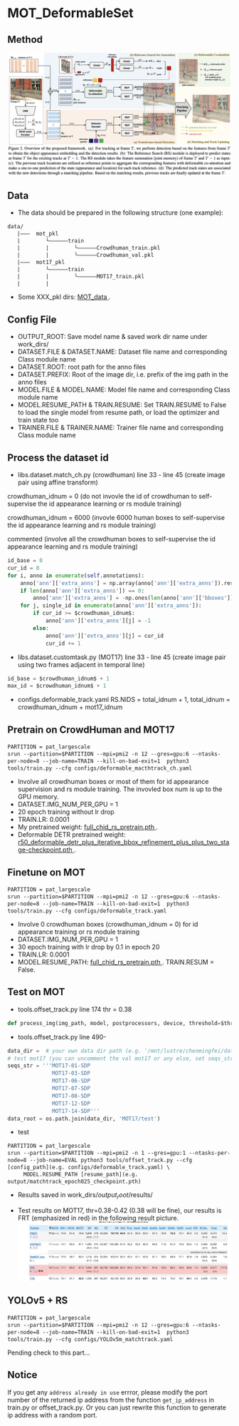 # MOT_DeformableSet

## Method
![Image](https://github.com/yoyomimi/MOT_DeformableSet/blob/large/TR-MOT.png)

## Data
- The data should be prepared in the following structure (one example):
```
data/
   |———  mot_pkl
   |        └——————train
   |        |        └——————Crowdhuman_train.pkl
   |        |        └——————Crowdhuman_val.pkl
   |———  mot17_pkl
   |        └——————train
   |        |        └——————MOT17_train.pkl
   |        |

```
- Some XXX_pkl dirs:  [ MOT_data ](https://drive.google.com/drive/folders/10nWOoOa40ZvTI0t5tYLsEQhGkt7s1GBk?usp=sharing  " MOT_data ").


## Config File
- OUTPUT_ROOT: Save model name & saved work dir name under work_dirs/
- DATASET.FILE & DATASET.NAME: Dataset file name and corresponding Class module name
- DATASET.ROOT: root path for the anno files
- DATASET.PREFIX: Root of the image dir, i.e. prefix of the img path in the anno files
- MODEL.FILE & MODEL.NAME: Model file name and corresponding Class module name
- MODEL.RESUME_PATH & TRAIN.RESUME: Set TRAIN.RESUME to False to load the single model from resume path, or load the optimizer and train state too
- TRAINER.FILE & TRAINER.NAME: Trainer file name and corresponding Class module name


## Process the dataset id
- libs.dataset.match_ch.py (crowdhuman) line 33 - line 45 (create image pair using affine transform)

crowdhuman_idnum = 0 (do not invovle the id of crowdhuman  to self-supervise the id appearance learning or rs module training)

crowdhuman_idnum = 6000 (invovle 6000 human boxes to self-supervise the id appearance learning and rs module training)

commented (involve all the crowdhuman boxes to self-supervise the id appearance learning and rs module training)

```python
id_base = 0
cur_id = 0
for i, anno in enumerate(self.annotations):
    anno['ann']['extra_anns'] = np.array(anno['ann']['extra_anns']).reshape(-1, )
    if len(anno['ann']['extra_anns']) == 0:
        anno['ann']['extra_anns'] = -np.ones(len(anno['ann']['bboxes'])).reshape(-1, )
    for j, single_id in enumerate(anno['ann']['extra_anns']):
        if cur_id >= $crowdhuman_idnum$:
            anno['ann']['extra_anns'][j] = -1
        else:
            anno['ann']['extra_anns'][j] = cur_id
            cur_id += 1
 ```
 
 - libs.dataset.customtask.py (MOT17) line 33 - line 45 (create image pair using two frames adjacent in temporal line)
 ```python
id_base = $crowdhuman_idnum$ + 1
max_id = $crowdhuman_idnum$ + 1
 ```
 
 - configs.deformable_track.yaml RS.NIDS = total_idnum + 1, total_idnum = crowdhuman_idnum + mot17_idnum
 
 
## Pretrain on CrowdHuman and MOT17
```shell
PARTITION = pat_largescale
srun --partition=$PARTITION --mpi=pmi2 -n 12 --gres=gpu:6 --ntasks-per-node=8 --job-name=TRAIN --kill-on-bad-exit=1  python3 tools/train.py --cfg configs/deformable_macthtrack_ch.yaml
```
- Involve all crowdhuman boxes or most of them for id appearance supervision and rs module training. The invovled box num is up to the GPU memory.
- DATASET.IMG_NUM_PER_GPU = 1
- 20 epoch training without lr drop
- TRAIN.LR: 0.0001
- My pretrained weight: [ full_chid_rs_pretrain.pth ](https://drive.google.com/file/d/1J6Jkw0Gx1pAviQlobLb9pV4BTpVfrI9J/view?usp=sharing  " full_chid_rs_pretrain.pth ").
- Deformable DETR pretrained weight: [ r50_deformable_detr_plus_iterative_bbox_refinement_plus_plus_two_stage-checkpoint.pth ](https://drive.google.com/file/d/1MJkFL5xEWA7F5YLph0fQ2rwmhaFs_HeW/view?usp=sharing  " r50_deformable_detr_plus_iterative_bbox_refinement_plus_plus_two_stage-checkpoint.pth ").

## Finetune on MOT
```shell
PARTITION = pat_largescale
srun --partition=$PARTITION --mpi=pmi2 -n 12 --gres=gpu:6 --ntasks-per-node=8 --job-name=TRAIN --kill-on-bad-exit=1  python3 tools/train.py --cfg configs/deformable_track.yaml
```
- Involve 0 crowdhuman boxes (crowdhuman_idnum = 0) for id appearance training or rs module training
- DATASET.IMG_NUM_PER_GPU = 1
- 30 epoch training with lr drop by 0.1 in epoch 20
- TRAIN.LR: 0.0001
- MODEL.RESUME_PATH: [ full_chid_rs_pretrain.pth ](https://drive.google.com/file/d/1J6Jkw0Gx1pAviQlobLb9pV4BTpVfrI9J/view?usp=sharing  " full_chid_rs_pretrain.pth "). TRAIN.RESUM = False.

## Test on MOT
- tools.offset_track.py line 174
thr = 0.38
```python
def process_img(img_path, model, postprocessors, device, threshold=$thr$, references=None):
```
- tools.offset_track.py line 490-
```python
data_dir =  # your own data dir path (e.g. '/mnt/lustre/chenmingfei/data/MOT_data/')
# test mot17 (you can uncomment the val mot17 or any else, set seqs_str and data_root correspondingly)
seqs_str = '''MOT17-01-SDP
              MOT17-03-SDP
              MOT17-06-SDP
              MOT17-07-SDP
              MOT17-08-SDP
              MOT17-12-SDP
              MOT17-14-SDP'''
data_root = os.path.join(data_dir, 'MOT17/test')
```

- test 
```shell
PARTITION = pat_largescale
srun --partition=$PARTITION --mpi=pmi2 -n 1 --gres=gpu:1 --ntasks-per-node=8 --job-name=EVAL python3 tools/offset_track.py --cfg [config_path](e.g. configs/deformable_track.yaml) \
     MODEL.RESUME_PATH [resume_path](e.g. output/matchtrack_epoch025_checkpoint.pth)
```

- Results saved in work_dirs/$output_root$/results/

- Test results on MOT17, thr=0.38-0.42 (0.38 will be fine), our results is FRT (emphasized in red) in the following result picture.
![Image](https://github.com/yoyomimi/MOT_DeformableSet/blob/large/results.png)

## YOLOv5 + RS
```shell
PARTITION = pat_largescale
srun --partition=$PARTITION --mpi=pmi2 -n 12 --gres=gpu:6 --ntasks-per-node=8 --job-name=TRAIN --kill-on-bad-exit=1  python3 tools/train.py --cfg configs/YOLOv5m_matchtrack.yaml
```
Pending check to this part...

## Notice
If you get any `address already in use` errror, please modify the port number of the returned ip address from the function `get_ip_address` in train.py or offset_track.py. Or you can just rewrite this function to generate ip address with a random port.
